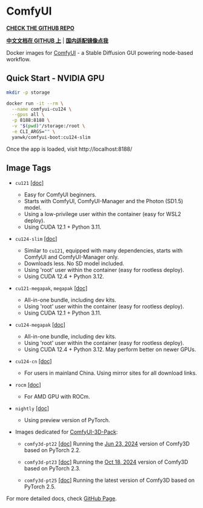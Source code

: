 # ComfyUI

**[CHECK THE GITHUB REPO](https://github.com/YanWenKun/ComfyUI-Docker)**

**[中文文档在 GITHUB 上](https://github.com/YanWenKun/ComfyUI-Docker/blob/main/README.zh.adoc)** 
| 
**[国内适配镜像点我](https://gitee.com/yanwenkun/ComfyUI-Docker/tree/main/cu124-cn)**

Docker images for [ComfyUI](https://github.com/comfyanonymous/ComfyUI) - a Stable Diffusion GUI powering node-based workflow.

## Quick Start - NVIDIA GPU

```sh
mkdir -p storage

docker run -it --rm \
  --name comfyui-cu124 \
  --gpus all \
  -p 8188:8188 \
  -v "$(pwd)"/storage:/root \
  -e CLI_ARGS="" \
  yanwk/comfyui-boot:cu124-slim
```

Once the app is loaded, visit http://localhost:8188/

## Image Tags

- `cu121` [\[doc\]](https://github.com/YanWenKun/ComfyUI-Docker/tree/main/cu121)

  - Easy for ComfyUI beginners.
  - Starts with ComfyUI, ComfyUI-Manager and the Photon (SD1.5) model.
  - Using a low-privilege user within the container (easy for WSL2 deploy).
  - Using CUDA 12.1 + Python 3.11.

- `cu124-slim` [\[doc\]](https://github.com/YanWenKun/ComfyUI-Docker/tree/main/cu124-slim)

  - Similar to `cu121`, equipped with many dependencies, starts with ComfyUI and ComfyUI-Manager only.
  - Downloads less. No SD model included.
  - Using 'root' user within the container (easy for rootless deploy).
  - Using CUDA 12.4 + Python 3.12.

- `cu121-megapak`, `megapak` [\[doc\]](https://github.com/YanWenKun/ComfyUI-Docker/tree/main/cu121-megapak)

  - All-in-one bundle, including dev kits.
  - Using 'root' user within the container (easy for rootless deploy).
  - Using CUDA 12.1 + Python 3.11.

- `cu124-megapak` [\[doc\]](https://github.com/YanWenKun/ComfyUI-Docker/tree/main/cu124-megapak)

  - All-in-one bundle, including dev kits.
  - Using 'root' user within the container (easy for rootless deploy).
  - Using CUDA 12.4 + Python 3.12. May perform better on newer GPUs.

- `cu124-cn` [\[doc\]](https://github.com/YanWenKun/ComfyUI-Docker/tree/main/cu124-cn)

  - For users in mainland China. Using mirror sites for all download links.

- `rocm` [\[doc\]](https://github.com/YanWenKun/ComfyUI-Docker/tree/main/rocm)

  - For AMD GPU with ROCm.

- `nightly` [\[doc\]](https://github.com/YanWenKun/ComfyUI-Docker/tree/main/nightly)

  - Using preview version of PyTorch.

- Images dedicated for [ComfyUI-3D-Pack](https://github.com/MrForExample/ComfyUI-3D-Pack):

  - `comfy3d-pt22` [\[doc\]](https://github.com/YanWenKun/ComfyUI-Docker/tree/main/comfy3d-pt22) Running the [Jun 23, 2024](https://github.com/MrForExample/ComfyUI-3D-Pack/tree/3b4e715939376634c68aa4c1c7d4ea4a8665c098[) version of Comfy3D based on PyTorch 2.2.

  - `comfy3d-pt23` [\[doc\]](https://github.com/YanWenKun/ComfyUI-Docker/tree/main/comfy3d-pt23) Running the [Oct 18, 2024](https://github.com/MrForExample/ComfyUI-3D-Pack/tree/bdc5e3029ed96d9fa25e651e12fce1553a4422c4) version of Comfy3D based on PyTorch 2.3.

  - `comfy3d-pt25` [\[doc\]](https://github.com/YanWenKun/ComfyUI-Docker/tree/main/comfy3d-pt25) Running the latest version of Comfy3D based on PyTorch 2.5.


For more detailed docs, check [GitHub Page](https://github.com/YanWenKun/ComfyUI-Docker).
